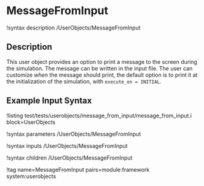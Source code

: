 # MessageFromInput

!syntax description /UserObjects/MessageFromInput

## Description

This user object provides an option to print a message to the screen during the simulation. The message can be written in the input file. The user can customize *when* the message should print, the default option is to print it at the initialization of the simulation, with `execute_on = INITIAL`.

## Example Input Syntax

!listing test/tests/userobjects/message_from_input/message_from_input.i block=UserObjects

!syntax parameters /UserObjects/MessageFromInput

!syntax inputs /UserObjects/MessageFromInput

!syntax children /UserObjects/MessageFromInput

!tag name=MessageFromInput pairs=module:framework system:userobjects
